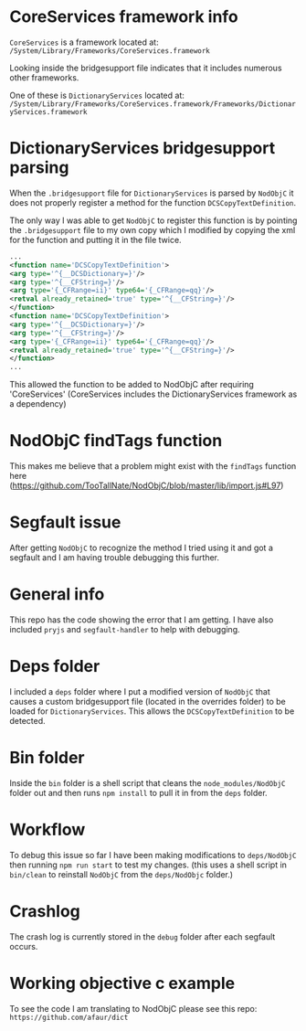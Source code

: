 # CoreServices framework info

`CoreServices` is a framework located at:
`/System/Library/Frameworks/CoreServices.framework`

Looking inside the bridgesupport file indicates that it
includes numerous other frameworks.

One of these is `DictionaryServices` located at:
`/System/Library/Frameworks/CoreServices.framework/Frameworks/DictionaryServices.framework`

# DictionaryServices bridgesupport parsing

When the `.bridgesupport` file for `DictionaryServices` is parsed by `NodObjC`
it does not properly register a method for the function `DCSCopyTextDefinition`.

The only way I was able to get `NodObjC` to register this function is by
pointing the `.bridgesupport` file to my own copy which I modified by copying
the xml for the function and putting it in the file twice.  

```xml
...
<function name='DCSCopyTextDefinition'>
<arg type='^{__DCSDictionary=}'/>
<arg type='^{__CFString=}'/>
<arg type='{_CFRange=ii}' type64='{_CFRange=qq}'/>
<retval already_retained='true' type='^{__CFString=}'/>
</function>
<function name='DCSCopyTextDefinition'>
<arg type='^{__DCSDictionary=}'/>
<arg type='^{__CFString=}'/>
<arg type='{_CFRange=ii}' type64='{_CFRange=qq}'/>
<retval already_retained='true' type='^{__CFString=}'/>
</function>
...
```

This allowed the function to be added to NodObjC after requiring
'CoreServices' (CoreServices includes the DictionaryServices framework as a dependency)

# NodObjC findTags function

This makes me believe that a problem might exist with the `findTags` function here 
(https://github.com/TooTallNate/NodObjC/blob/master/lib/import.js#L97)

# Segfault issue

After getting `NodObjC` to recognize the method I tried using it and got a
segfault and I am having trouble debugging this further.  

# General info

This repo has the code showing the error that I am getting.  I have also included
`pryjs` and `segfault-handler` to help with debugging.

# Deps folder

I included a `deps` folder where I put a modified version of `NodObjC` that causes
a custom bridgesupport file (located in the overrides folder)  to be loaded
for `DictionaryServices`.  This allows the `DCSCopyTextDefinition` to be detected.

# Bin folder
Inside the `bin` folder is a shell script that cleans the `node_modules/NodObjC`
folder out and then runs `npm install` to pull it in from the `deps` folder.

# Workflow
To debug this issue so far I have been making  modifications to `deps/NodObjC`
then running `npm run start` to test my changes. (this uses a shell script in
`bin/clean` to reinstall `NodObjC` from the `deps/NodObjc` folder.)

# Crashlog
The crash log is currently stored in the `debug` folder after each segfault
occurs.

# Working objective c example
To see the code I am translating to NodObjC please see this repo:
`https://github.com/afaur/dict`
